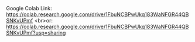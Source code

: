 Google Colab Link: https://colab.research.google.com/drive/1FbuNCBPwUkq183WaNFGR44QBSNKvUPmf
<br\>or: https://colab.research.google.com/drive/1FbuNCBPwUkq183WaNFGR44QBSNKvUPmf?usp=sharing

